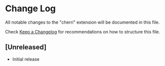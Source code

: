 # Change Log

All notable changes to the "cherri" extension will be documented in this file.

Check [Keep a Changelog](http://keepachangelog.com/) for recommendations on how to structure this file.

## [Unreleased]

- Initial release